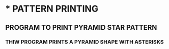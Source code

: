 # * PATTERN PRINTING
## PROGRAM TO PRINT PYRAMID STAR PATTERN
### THIW PROGRAM PRINTS A PYRAMID SHAPE WITH ASTERISKS
